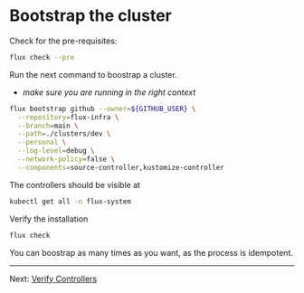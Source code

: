 # Bootstrap the cluster

Check for the pre-requisites:

```sh
flux check --pre
```

Run the next command to boostrap a cluster.

* _make sure you are running in the right context_

```sh
flux bootstrap github --owner=${GITHUB_USER} \
  --repository=flux-infra \
  --branch=main \
  --path=./clusters/dev \
  --personal \
  --log-level=debug \
  --network-policy=false \
  --components=source-controller,kustomize-controller
```

The controllers should be visible at

```sh
kubectl get all -n flux-system
```

Verify the installation

```sh
flux check
```

You can boostrap as many times as you want, as the process is idempotent.

----
Next: [Verify Controllers](./03-Verify-Controllers.md)